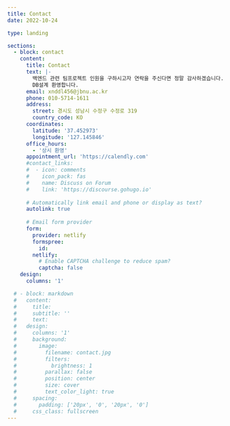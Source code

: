```yaml
---
title: Contact
date: 2022-10-24

type: landing

sections:
  - block: contact
    content:
      title: Contact
      text: |-
        백엔드 관련 팀프로젝트 인원을 구하시고자 연락을 주신다면 정말 감사하겠습니다.
        DB설계 환영합니다.
      email: xnddl456@jbnu.ac.kr
      phone: 010-5714-1611
      address:
        street: 경시도 성남시 수정구 수정로 319
        country_code: KO
      coordinates:
        latitude: '37.452973'
        longitude: '127.145846'
      office_hours:
        - '상시 환영'
      appointment_url: 'https://calendly.com'
      #contact_links:
      #  - icon: comments
      #    icon_pack: fas
      #    name: Discuss on Forum
      #    link: 'https://discourse.gohugo.io'
    
      # Automatically link email and phone or display as text?
      autolink: true
    
      # Email form provider
      form:
        provider: netlify
        formspree:
          id:
        netlify:
          # Enable CAPTCHA challenge to reduce spam?
          captcha: false
    design:
      columns: '1'

  # - block: markdown
  #   content:
  #     title:
  #     subtitle: ''
  #     text:
  #   design:
  #     columns: '1'
  #     background:
  #       image: 
  #         filename: contact.jpg
  #         filters:
  #           brightness: 1
  #         parallax: false
  #         position: center
  #         size: cover
  #         text_color_light: true
  #     spacing:
  #       padding: ['20px', '0', '20px', '0']
  #     css_class: fullscreen
---
```


